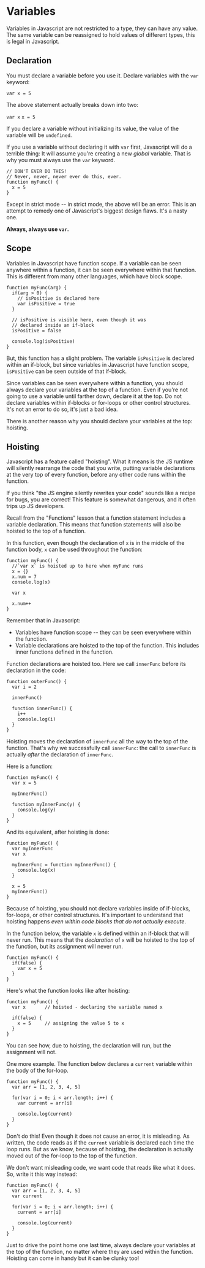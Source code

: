 # Variables

Variables in Javascript are not restricted to a type, they can have any value. The same variable can be reassigned to hold values of different types, this is legal in Javascript.

## Declaration

You must declare a variable before you use it. Declare variables with the `var` keyword:

`var x = 5`

The above statement actually breaks down into two:

`var x`
`x = 5`

If you declare a variable without initializing its value, the value of the variable will be `undefined`.

If you use a variable without declaring it with `var` first, Javascript will do a terrible thing: It will assume you're creating a new *global* variable. That is why you must always use the `var` keyword.

```
// DON'T EVER DO THIS! 
// Never, never, never ever do this, ever.
function myFunc() {
  x = 5
}
```

Except in strict mode -- in strict mode, the above will be an error. This is an attempt to remedy one of Javascript's biggest design flaws. It's a nasty one. 

**Always, always use `var`.**


## Scope

Variables in Javascript have function scope. If a variable can be seen anywhere within a function, it can be seen everywhere within that function. This is different from many other languages, which have block scope.


```
function myFunc(arg) {
  if(arg > 0) {
    // isPositive is declared here
    var isPositive = true
  }

  // isPositive is visible here, even though it was
  // declared inside an if-block
  isPositive = false

  console.log(isPositive)
}
```

But, this function has a slight problem. The variable `isPositive` is declared within an if-block, but since variables in Javascript have function scope, `isPositive` can be seen outside of that if-block.

Since variables can be seen everywhere within a function, you should always declare your variables at the top of a function. Even if you're not going to use a variable until farther down, declare it at the top. Do not declare variables within if-blocks or for-loops or other control structures. It's not an error to do so, it's just a bad idea.

There is another reason why you should declare your variables at the top: hoisting.

## Hoisting

Javascript has a feature called "hoisting". What it means is the JS runtime will  silently rearrange the code that you write, putting variable declarations at the very top of every function, before any other code runs within the function.

If you think "the JS engine silently rewrites your code" sounds like a recipe for bugs, you are correct! This feature is somewhat dangerous, and it often trips up JS developers.

Recall from the "Functions" lesson that a function statement includes a variable declaration. This means that function statements will also be hoisted to the top of a function. 

In this function, even though the declaration of `x` is in the middle of the function body, `x` can be used throughout the function:

```
function myFunc() {
  //`var x` is hoisted up to here when myFunc runs
  x = {}
  x.num = 7
  console.log(x)

  var x

  x.num++
}
```

Remember that in Javascript: 
* Variables have function scope -- they can be seen everywhere within the function.
* Variable declarations are hoisted to the top of the function. This includes inner functions defined in the function.

Function declarations are hoisted too. Here we call `innerFunc` before its declaration in the code:

```
function outerFunc() {
  var i = 2

  innerFunc()

  function innerFunc() {
    i++
    console.log(i)
  }
}
```

Hoisting moves the declaration of `innerFunc` all the way to the top of the function. That's why we successfully call `innerFunc`: the call to `innerFunc` is actually *after* the declaration of `innerFunc`.

Here is a function:

```
function myFunc() {
  var x = 5

  myInnerFunc()
  
  function myInnerFunc(y) {
    console.log(y)
  }
}
```

And its equivalent, after hoisting is done:

```
function myFunc() {
  var myInnerFunc
  var x

  myInnerFunc = function myInnerFunc() {
    console.log(x)
  }

  x = 5
  myInnerFunc()
}
```

Because of hoisting, you should not declare variables inside of if-blocks, for-loops, or other control structures. It's important to understand that hoisting happens *even within code blocks that do not actually execute*.

In the function below, the variable `x` is defined within an if-block that will never run. This means that the *declaration* of `x` will be hoisted to the top of the function, but its assignment will never run.

```
function myFunc() {
  if(false) {
    var x = 5
  }
}
```

Here's what the function looks like after hoisting:

```
function myFunc() {
  var x       // hoisted - declaring the variable named x

  if(false) {
    x = 5     // assigning the value 5 to x
  }
}
```

You can see how, due to hoisting, the declaration will run, but the assignment will not.

One more example. The function below declares a `current` variable within the body of the for-loop.

```
function myFunc() {
  var arr = [1, 2, 3, 4, 5]

  for(var i = 0; i < arr.length; i++) {
    var current = arr[i]

    console.log(current)
  }
}
```

Don't do this! Even though it does not cause an error, it is misleading. As written, the code reads as if the `current` variable is declared each time the loop runs. But as we know, because of hoisting, the declaration is actually moved out of the for-loop to the top of the function. 

We don't want misleading code, we want code that reads like what it does. So, write it this way instead:

```
function myFunc() {
  var arr = [1, 2, 3, 4, 5]
  var current

  for(var i = 0; i < arr.length; i++) {
    current = arr[i]

    console.log(current)
  }
}
```

Just to drive the point home one last time, always declare your variables at the top of the function, no matter where they are used within the function. Hoisting can come in handy but it can be clunky too!